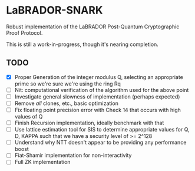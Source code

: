 # LaBRADOR-SNARK
Robust implementation of the LaBRADOR Post-Quantum Cryptographic Proof Protocol.

This is still a work-in-progress, though it's nearing completion.


## TODO
- [x] Proper Generation of the integer modulus Q, selecting an appropriate prime so we're sure we're using the ring Rq
- [ ] Nit: computational verification of the algorithm used for the above point
- [ ] Investigate general slowness of implementation (perhaps expected)
- [ ] Remove *all* clones, etc., basic optimization
- [ ] Fix floating point precision error with Check 14 that occurs with high values of Q
- [ ] Finish Recursion implementation, ideally benchmark with that 
- [ ] Use lattice estimation tool for SIS to determine appropriate values for Q, D, KAPPA such that we have a security level of >= 2^128
- [ ] Understand why NTT doesn't appear to be providing any performance boost
- [ ] Fiat-Shamir implementation for non-interactivity
- [ ] Full ZK implementation
